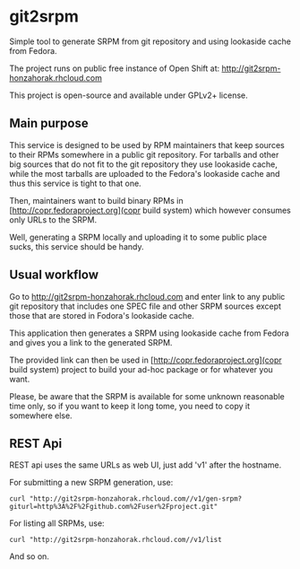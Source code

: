 git2srpm
========

Simple tool to generate SRPM from git repository and using lookaside
cache from Fedora.

The project runs on public free instance of Open Shift at:
http://git2srpm-honzahorak.rhcloud.com

This project is open-source and available under GPLv2+ license.


Main purpose
------------

This service is designed to be used by RPM maintainers that keep sources
to their RPMs somewhere in a public git repository. For tarballs and other
big sources that do not fit to the git repository they use lookaside cache,
while the most tarballs are uploaded to the Fedora's lookaside cache and
thus this service is tight to that one.

Then, maintainers want to build binary RPMs in
[http://copr.fedoraproject.org](copr build system) which however consumes
only URLs to the SRPM.

Well, generating a SRPM locally and uploading it to some public place sucks,
this service should be handy.


Usual workflow
--------------

Go to http://git2srpm-honzahorak.rhcloud.com and enter link to any
public git repository that includes one SPEC file and other SRPM sources
except those that are stored in Fodora's lookaside cache.

This application then generates a SRPM using lookaside cache from Fedora
and gives you a link to the generated SRPM.

The provided link can then be used in
[http://copr.fedoraproject.org](copr build system) project to build your
ad-hoc package or for whatever you want.

Please, be aware that the SRPM is available for some unknown reasonable
time only, so if you want to keep it long tome, you need to copy it
somewhere else.


REST Api
--------

REST api uses the same URLs as web UI, just add 'v1' after the hostname.

For submitting a new SRPM generation, use:

    curl "http://git2srpm-honzahorak.rhcloud.com//v1/gen-srpm?giturl=http%3A%2F%2Fgithub.com%2Fuser%2Fproject.git"

For listing all SRPMs, use:

    curl "http://git2srpm-honzahorak.rhcloud.com//v1/list

And so on.

